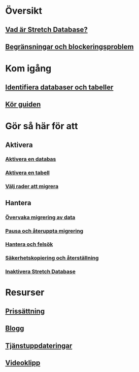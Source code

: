 # Översikt
## [Vad är Stretch Database?](sql-server-stretch-database-overview.md)
## [Begränsningar och blockeringsproblem](sql-server-stretch-database-limitations.md)

# Kom igång
## [Identifiera databaser och tabeller](sql-server-stretch-database-identify-databases.md)
## [Kör guiden](sql-server-stretch-database-wizard.md)

# Gör så här för att
## Aktivera
### [Aktivera en databas](sql-server-stretch-database-enable-database.md)
### [Aktivera en tabell](sql-server-stretch-database-enable-table.md)
### [Välj rader att migrera](sql-server-stretch-database-predicate-function.md)
## Hantera
### [Övervaka migrering av data](sql-server-stretch-database-monitor.md)
### [Pausa och återuppta migrering](sql-server-stretch-database-pause.md)
### [Hantera och felsök](sql-server-stretch-database-manage.md)
### [Säkerhetskopiering och återställning](sql-server-stretch-database-backup.md)
### [Inaktivera Stretch Database](sql-server-stretch-database-disable.md)

# Resurser
## [Prissättning](https://azure.microsoft.com/pricing/details/sql-server-stretch-database/)
## [Blogg](https://blogs.technet.microsoft.com/dataplatforminsider/tag/stretch-database/)
## [Tjänstuppdateringar](https://azure.microsoft.com/updates/?product=sql-server-stretch-database)
## [Videoklipp](https://azure.microsoft.com/documentation/videos/index/?services=sql-server-stretch-database)


<!--HONumber=Nov16_HO2-->



